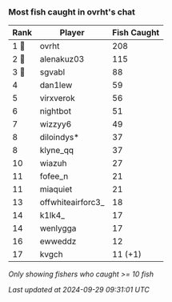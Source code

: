 ### Most fish caught in ovrht's chat
| Rank | Player | Fish Caught |
|------|--------|-----------|
| 1 🥇  | ovrht  | 208 |
| 2 🥈  | alenakuz03  | 115 |
| 3 🥉  | sgvabl  | 88 |
| 4  | dan1lew  | 59 |
| 5  | virxverok  | 56 |
| 6  | nightbot  | 51 |
| 7  | wizzyy6  | 49 |
| 8  | diloindys*  | 37 |
| 8  | klyne_qq  | 37 |
| 10  | wiazuh  | 27 |
| 11  | fofee_n  | 21 |
| 11  | miaquiet  | 21 |
| 13  | offwhiteairforc3_  | 18 |
| 14  | k1lk4_  | 17 |
| 14  | wenlygga  | 17 |
| 16  | ewweddz  | 12 |
| 17  | kvgch  | 11 (+1) |

_Only showing fishers who caught >= 10 fish_

_Last updated at 2024-09-29 09:31:01 UTC_